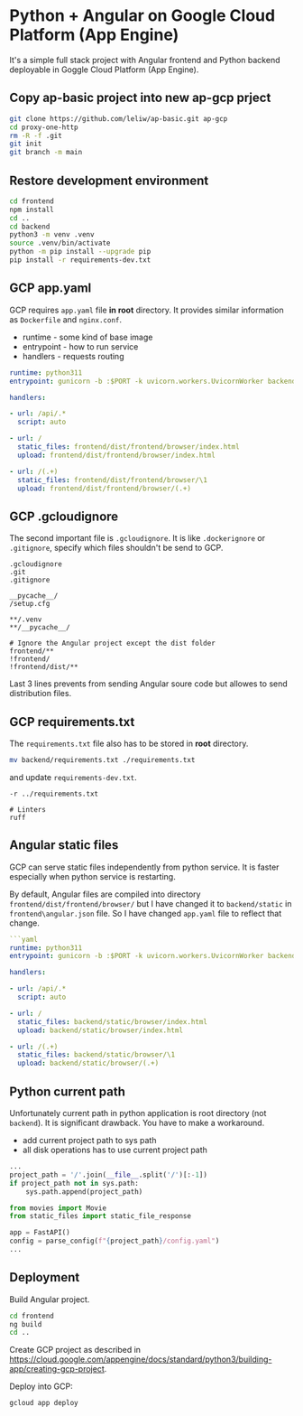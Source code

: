 # Python + Angular on Google Cloud Platform (App Engine)

It's a simple full stack project with Angular frontend and Python backend
deployable in Goggle Cloud Platform (App Engine).

## Copy ap-basic project into new ap-gcp prject

```bash
git clone https://github.com/leliw/ap-basic.git ap-gcp
cd proxy-one-http
rm -R -f .git
git init
git branch -m main
```

## Restore development environment

```bash
cd frontend
npm install
cd ..
cd backend
python3 -m venv .venv
source .venv/bin/activate
python -m pip install --upgrade pip
pip install -r requirements-dev.txt
```

## GCP app.yaml

GCP requires `app.yaml` file **in root** directory.
It provides similar information as `Dockerfile` and `nginx.conf`.

- runtime - some kind of base image
- entrypoint - how to run service
- handlers - requests routing

```yaml
runtime: python311
entrypoint: gunicorn -b :$PORT -k uvicorn.workers.UvicornWorker backend.main:app

handlers:

- url: /api/.*
  script: auto

- url: /
  static_files: frontend/dist/frontend/browser/index.html
  upload: frontend/dist/frontend/browser/index.html

- url: /(.+)
  static_files: frontend/dist/frontend/browser/\1
  upload: frontend/dist/frontend/browser/(.+)
```

## GCP .gcloudignore

The second important file is `.gcloudignore`.
It is like `.dockerignore` or `.gitignore`,
specify which files shouldn't be send  to GCP.

```text
.gcloudignore
.git
.gitignore

__pycache__/
/setup.cfg

**/.venv
**/__pycache__/

# Ignore the Angular project except the dist folder
frontend/**
!frontend/
!frontend/dist/**
```

Last 3 lines prevents from sending Angular soure code but
allowes to send distribution files.

## GCP requirements.txt

The `requirements.txt` file also has to be stored in
**root** directory.

```bash
mv backend/requirements.txt ./requirements.txt
```

and update `requirements-dev.txt`.

```text
-r ../requirements.txt

# Linters
ruff
```

## Angular static files

GCP can serve static files independently from python service.
It is faster especially when python service is restarting.

By default, Angular files are compiled into directory
`frontend/dist/frontend/browser/` but I have changed it
to `backend/static` in `frontend\angular.json` file.
So I have changed `app.yaml` file to reflect that change.

```yaml
```yaml
runtime: python311
entrypoint: gunicorn -b :$PORT -k uvicorn.workers.UvicornWorker backend.main:app

handlers:

- url: /api/.*
  script: auto

- url: /
  static_files: backend/static/browser/index.html
  upload: backend/static/browser/index.html

- url: /(.+)
  static_files: backend/static/browser/\1
  upload: backend/static/browser/(.+)
```

## Python current path

Unfortunately current path in python application is
root directory (not `backend`). It is significant drawback.
You have to make a workaround.

- add current project path to sys path
- all disk operations has to use current project path

```python
...
project_path = '/'.join(__file__.split('/')[:-1])
if project_path not in sys.path:
    sys.path.append(project_path)

from movies import Movie
from static_files import static_file_response

app = FastAPI()
config = parse_config(f"{project_path}/config.yaml")
...
```

## Deployment

Build Angular project.

```bash
cd frontend
ng build
cd ..
```

Create GCP project as described in
<https://cloud.google.com/appengine/docs/standard/python3/building-app/creating-gcp-project>.

Deploy into GCP:

```bash
gcloud app deploy
```
